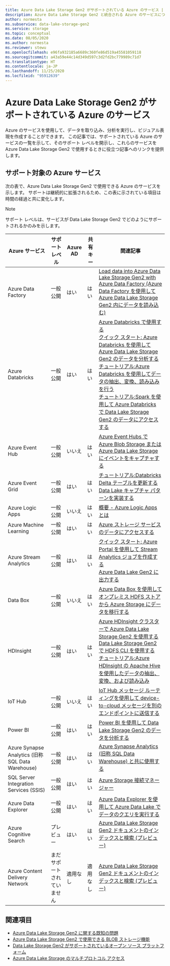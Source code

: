 ```yaml
---
title: Azure Data Lake Storage Gen2 がサポートされている Azure のサービス | Microsoft Docs
description: Azure Data Lake Storage Gen2 と統合される Azure のサービスについて説明します
author: normesta
ms.subservice: data-lake-storage-gen2
ms.service: storage
ms.topic: conceptual
ms.date: 08/05/2020
ms.author: normesta
ms.reviewer: stewu
ms.openlocfilehash: e96fa932185a6689c360fe86d519a45581059118
ms.sourcegitcommit: a43a59e44c14d349d597c3d2fd2bc779989c71d7
ms.translationtype: HT
ms.contentlocale: ja-JP
ms.lasthandoff: 11/25/2020
ms.locfileid: "95912639"
---
```

# <a name="azure-services-that-support-azure-data-lake-storage-gen2"></a>Azure Data Lake Storage Gen2 がサポートされている Azure のサービス

Azure のサービスを使用して、データを取り込み、分析を実行し、ビジュアル表現を作成することができます。 この記事では、サポートされている Azure のサービスの一覧を示して、そのサポート レベルを開示し、これらのサービスを Azure Data Lake Storage Gen2 で使用するときに役立つ記事へのリンクを提供します。

## <a name="supported-azure-services"></a>サポート対象の Azure サービス

次の表で、Azure Data Lake Storage Gen2 で使用できる Azure のサービスを示します。 サポートは継続的に拡張されるため、この表に示されている項目は時間の経過と共に変化します。

> [!NOTE]
> サポート レベルは、サービスが Data Lake Storage Gen2 でどのようにサポートされるかのみを示します。

|Azure サービス |サポート レベル |Azure AD |共有キー| 関連記事 |
|---------------|-------------------|---|---|---|
|Azure Data Factory|一般公開|はい|はい|[Load data into Azure Data Lake Storage Gen2 with Azure Data Factory (Azure Data Factory を使用して Azure Data Lake Storage Gen2 内にデータを読み込む)](../../data-factory/load-azure-data-lake-storage-gen2.md?toc=%2fazure%2fstorage%2fblobs%2ftoc.json)|
|Azure Databricks|一般公開|はい|はい|[Azure Databricks で使用する](https://docs.azuredatabricks.net/data/data-sources/azure/azure-datalake-gen2.html) <br> [クイック スタート: Azure Databricks を使用して Azure Data Lake Storage Gen2 のデータを分析する](data-lake-storage-quickstart-create-databricks-account.md) <br>[チュートリアル:Azure Databricks を使用してデータの抽出、変換、読み込みを行う](/azure/databricks/scenarios/databricks-extract-load-sql-data-warehouse) <br>[チュートリアル:Spark を使用して Azure Databricks で Data Lake Storage Gen2 のデータにアクセスする](data-lake-storage-use-databricks-spark.md)|
|Azure Event Hub|一般公開|いいえ|はい|[Azure Event Hubs で Azure Blob Storage または Azure Data Lake Storage にイベントをキャプチャする](../../event-hubs/event-hubs-capture-overview.md)|
|Azure Event Grid|一般公開|はい|はい|[チュートリアル:Databricks Delta テーブルを更新する Data Lake キャプチャ パターンを実装する](data-lake-storage-events.md)|
|Azure Logic Apps|一般公開|いいえ|はい|[概要 - Azure Logic Apps とは](../../logic-apps/logic-apps-overview.md)|
|Azure Machine Learning|一般公開|はい|はい|[Azure ストレージ サービスのデータにアクセスする](../../machine-learning/how-to-access-data.md)|
|Azure Stream Analytics|一般公開|はい|はい|[クイック スタート: Azure Portal を使用して Stream Analytics ジョブを作成する](../../stream-analytics/stream-analytics-quick-create-portal.md) <br> [Azure Data Lake Gen2 に出力する](../../stream-analytics/stream-analytics-define-outputs.md)|
|Data Box|一般公開|いいえ|はい|[Azure Data Box を使用してオンプレミス HDFS ストアから Azure Storage にデータを移行する](data-lake-storage-migrate-on-premises-hdfs-cluster.md)|
|HDInsight |一般公開|はい|はい|[Azure HDInsight クラスターで Azure Data Lake Storage Gen2 を使用する](../../hdinsight/hdinsight-hadoop-use-data-lake-storage-gen2.md?toc=%2fazure%2fstorage%2fblobs%2ftoc.json)<br>[Data Lake Storage Gen2 で HDFS CLI を使用する](data-lake-storage-use-hdfs-data-lake-storage.md) <br>[チュートリアル:Azure HDInsight の Apache Hive を使用したデータの抽出、変換、および読み込み](data-lake-storage-tutorial-extract-transform-load-hive.md)|
|IoT Hub |一般公開|いいえ|はい|[IoT Hub メッセージ ルーティングを使用して device-to-cloud メッセージを別のエンドポイントに送信する](../../iot-hub/iot-hub-devguide-messages-d2c.md)|
|Power BI|一般公開|はい|はい|[Power BI を使用して Data Lake Storage Gen2 のデータを分析する](/power-query/connectors/datalakestorage)|
|Azure Synapse Analytics (旧称 SQL Data Warehouse)|一般公開|はい|はい|[Azure Synapse Analytics (旧称 SQL Data Warehouse) と共に使用する](../../azure-sql/database/vnet-service-endpoint-rule-overview.md?toc=%2fazure%2fstorage%2fblobs%2ftoc.json)|
|SQL Server Integration Services (SSIS)|一般公開|はい|はい|[Azure Storage 接続マネージャー](/sql/integration-services/connection-manager/azure-storage-connection-manager?view=sql-server-2017)|
|Azure Data Explorer|一般公開|はい|はい|[Azure Data Explorer を使用して Azure Data Lake でデータのクエリを実行する](/azure/data-explorer/data-lake-query-data)|
|Azure Cognitive Search|プレビュー|はい|はい|[Azure Data Lake Storage Gen2 ドキュメントのインデックスと検索 (プレビュー)](../../search/search-howto-index-azure-data-lake-storage.md)|
|Azure Content Delivery Network|まだサポートされていません|適用なし|適用なし|[Azure Data Lake Storage Gen2 ドキュメントのインデックスと検索 (プレビュー)](../../cdn/cdn-overview.md)|

## <a name="see-also"></a>関連項目

- [Azure Data Lake Storage Gen2 に関する既知の問題](data-lake-storage-known-issues.md)
- [Azure Data Lake Storage Gen2 で使用できる BLOB ストレージ機能](data-lake-storage-supported-blob-storage-features.md)
- [Data Lake Storage Gen2 がサポートされているオープン ソース プラットフォーム](data-lake-storage-supported-open-source-platforms.md)
- [Azure Data Lake Storage のマルチプロトコル アクセス](data-lake-storage-multi-protocol-access.md)
